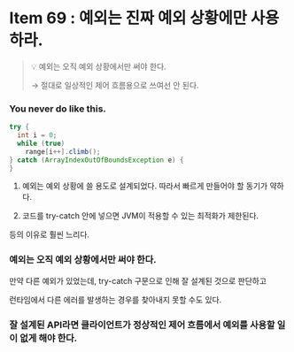 # Item 69 : 예외는 진짜 예외 상황에만 사용하라.

> 💡 예외는 오직 예외 상황에서만 써야 한다.
> 
> → 절대로 일상적인 제어 흐름용으로 쓰여선 안 된다.

### You never do like this.

```java
try {
  int i = 0;
  while (true)
    range[i++].climb();
} catch (ArrayIndexOutOfBoundsException e) {
}
```

1. 예외는 예외 상황에 쓸 용도로 설계되었다. 따라서 빠르게 만들어야 할 동기가 약하다.

2. 코드를 try-catch 안에 넣으면 JVM이 적용할 수 있는 최적화가 제한된다.

등의 이유로 훨씬 느리다.

### 예외는 오직 예외 상황에서만 써야 한다.
만약 다른 예외가 있었는데, try-catch 구문으로 인해 잘 설계된 것으로 판단하고

런타임에서 다른 에러를 발생하는 경우를 찾아내지 못할 수도 있다.

### 잘 설계된 API라면 클라이언트가 정상적인 제어 흐름에서 예외를 사용할 일이 없게 해야 한다.
